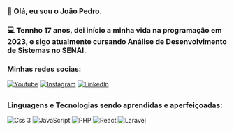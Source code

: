 ### 👋 Olá, eu sou o João Pedro. 
### 💻 Tennho 17 anos, dei início a minha vida na programação em 2023, e sigo atualmente cursando Análise de Desenvolvimento de Sistemas no SENAI.


### Minhas redes socias:
[![Youtube](https://img.shields.io/badge/YouTube-FF0000?style=for-the-badge&logo=youtube&logoColor=white)](https://youtube.com/@ooaoJ) 
[![Instagram](https://img.shields.io/badge/Instagram-E4405F?style=for-the-badge&logo=instagram&logoColor=white)](https://www.instagram.com/_jaoooh/)
[![LinkedIn](https://img.shields.io/badge/LinkedIn-0077B5?style=for-the-badge&logo=linkedin&logoColor=white)](https://linkedin.com/in/ooaoJ)

##
### Linguagens e Tecnologias sendo aprendidas e aperfeiçoadas:
<img alt="Css 3" src="https://img.shields.io/badge/CSS3-1572B6?style=for-the-badge&logo=css3&logoColor=white">
<img alt="JavaScript" src="https://img.shields.io/badge/JavaScript-F7DF1E?style=for-the-badge&logo=javascript&logoColor=black">
<img alt="PHP" src="https://img.shields.io/badge/PHP-777BB4?style=for-the-badge&logo=php&logoColor=white">
<img alt="React" src="https://img.shields.io/badge/React-20232A?style=for-the-badge&logo=react&logoColor=61DAFB">
<img alt="Laravel" src="https://img.shields.io/badge/Laravel-FF2D20?style=for-the-badge&logo=laravel&logoColor=white">
